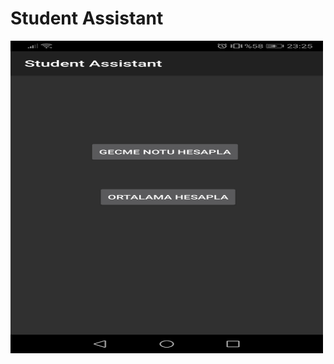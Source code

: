 # Student Assistant

<img src="/images/Screenshot_20200129_232514_com.example.studentassistant.jpg" alt="Ana Sayfa" width="500" height="500"/>